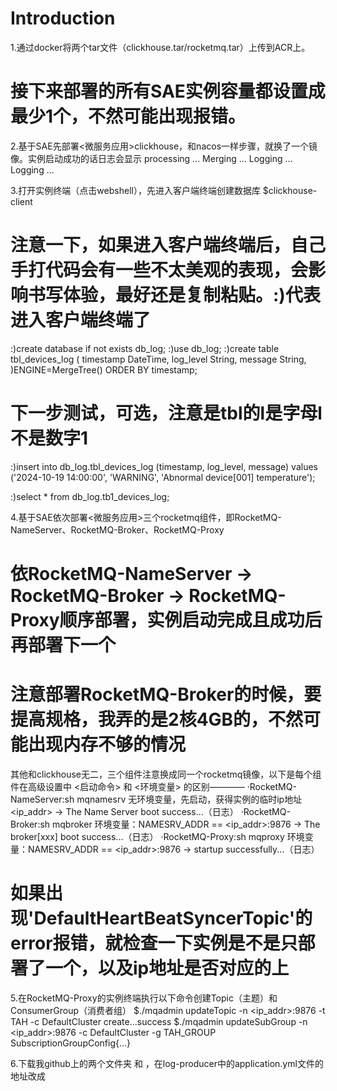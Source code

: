 # Introduction

1.通过docker将两个tar文件（clickhouse.tar/rocketmq.tar）上传到ACR上。

# 接下来部署的所有SAE实例容量都设置成最少1个，不然可能出现报错。

2.基于SAE先部署<微服务应用>clickhouse，和nacos一样步骤，就换了一个镜像。实例启动成功的话日志会显示
  processing ...
  Merging ...
  Logging ...
  Logging ...
  
3.打开实例终端（点击webshell），先进入客户端终端创建数据库
  $clickhouse-client
  
# 注意一下，如果进入客户端终端后，自己手打代码会有一些不太美观的表现，会影响书写体验，最好还是复制粘贴。:)代表进入客户端终端了

  :)create database if not exists db_log;
  :)use db_log;
  :)create table tbl_devices_log (
    timestamp DateTime, 
    log_level String, 
    message String, 
  )ENGINE=MergeTree()
  ORDER BY timestamp;

# 下一步测试，可选，注意是tbl的l是字母l不是数字1
  :)insert into db_log.tbl_devices_log (timestamp, log_level, message) values
  ('2024-10-19 14:00:00', 'WARNING', 'Abnormal device[001] temperature');

  :)select * from db_log.tb1_devices_log;

4.基于SAE依次部署<微服务应用>三个rocketmq组件，即RocketMQ-NameServer、RocketMQ-Broker、RocketMQ-Proxy
  
# 依RocketMQ-NameServer -> RocketMQ-Broker -> RocketMQ-Proxy顺序部署，实例启动完成且成功后再部署下一个
# 注意部署RocketMQ-Broker的时候，要提高规格，我弄的是2核4GB的，不然可能出现内存不够的情况

其他和clickhouse无二，三个组件注意换成同一个rocketmq镜像，以下是每个组件在高级设置中 <启动命令> 和 <环境变量> 的区别————
  ·RocketMQ-NameServer:sh mqnamesrv 无环境变量，先启动，获得实例的临时ip地址 <ip_addr>
    -> The Name Server boot success...（日志）
  ·RocketMQ-Broker:sh mqbroker 环境变量：NAMESRV_ADDR == <ip_addr>:9876
    -> The broker[xxx] boot success...（日志）
  ·RocketMQ-Proxy:sh mqproxy 环境变量：NAMESRV_ADDR == <ip_addr>:9876
    -> <xxx> startup successfully...（日志）

# 如果出现'DefaultHeartBeatSyncerTopic'的error报错，就检查一下实例是不是只部署了一个，以及ip地址是否对应的上

5.在RocketMQ-Proxy的实例终端执行以下命令创建Topic（主题）和ConsumerGroup（消费者组）
  $./mqadmin updateTopic -n <ip_addr>:9876 -t TAH -c DefaultCluster
    create...success
  $./mqadmin updateSubGroup -n <ip_addr>:9876 -c DefaultCluster -g TAH_GROUP
    SubscriptionGroupConfig{...}

6.下载我github上的两个文件夹 <log-producer> 和 <log-consumer> ，在log-producer中的application.yml文件的地址改成

